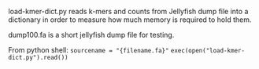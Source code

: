 load-kmer-dict.py reads k-mers and counts from Jellyfish dump file into a dictionary in order to measure how much memory is required to hold them.

dump100.fa is a short jellyfish dump file for testing.

From python shell:
`sourcename = "{filename.fa}"`
`exec(open("load-kmer-dict.py").read())`
